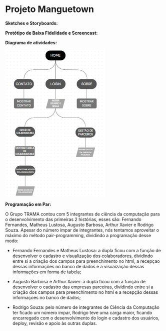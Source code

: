# Projeto Manguetown

**Sketches e Storyboards:**

**Protótipo de Baixa Fidelidade e Screencast:**

**Diagrama de atividades:**

![Diagrama](imgs/Diagrama_SR1(1).png)

**Programação em Par:**

O Grupo TRAMA contou com 5 integrantes de ciência da computação para o desenvolvimento das primeiras 2 histórias, esses são: Fernando Fernandes, Matheus Lustosa, Augusto Barbosa, Arthur Xavier e Rodrigo Souza. Apesar do número ímpar de integrantes, nós tentamos aproveitar o máximo do método pair-programming, dividindo a programação desse modo:  

- Fernando Fernandes e Matheus Lustosa: a dupla ficou com a função de desenvolver o cadastro e visualização dos colaboradores, dividindo entre si a criação dos campos para preenchimento no html, a recepçao dessas informações no banco de dados e a visuaização dessas informações em forma de tabela;

- Augusto Barbosa e Arthur Xavier: a dupla ficou com a função de desenvolver o cadastro das empresas parceiras, dividindo entre si a criação dos campos para preenchimento no html e a recepção dessas informaçoes no banco de dados;

- Rodrigo Souza: pelo número de integrantes de Ciência da Computação ter ficado um número ímpar, Rodrigo teve uma carga maior, ficando encarregado com o desenvolvimento do login e cadastro dos usuários, deploy, revisão e apoio às outras duplas.
